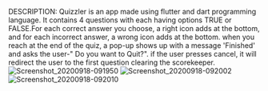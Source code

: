DESCRIPTION:
Quizzler is an app made using flutter and dart programming language. It contains 4 questions with each having options TRUE or FALSE.For each correct answer you choose, 
a right icon adds at the bottom, and for each incorrect answer, a wrong icon adds at the bottom.
when you reach at the end of the quiz, a pop-up shows up with a message 'Finished' and asks the user-" Do you want to Quit?". if the user presses cancel, it will redirect the user to
the first question clearing the scorekeeper.
![Screenshot_20200918-091950](https://user-images.githubusercontent.com/70969362/93555249-10778b00-f993-11ea-9a40-23f1ffff718e.jpg)
![Screenshot_20200918-092002](https://user-images.githubusercontent.com/70969362/93555253-140b1200-f993-11ea-8007-a568ec65797a.jpg)
![Screenshot_20200918-092010](https://user-images.githubusercontent.com/70969362/93555258-18372f80-f993-11ea-808b-462cfde01dfa.jpg)

